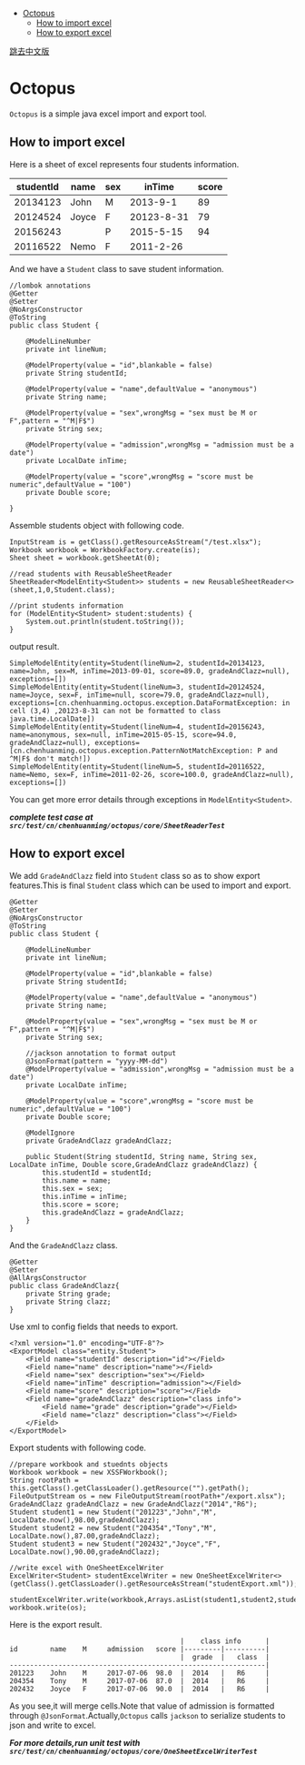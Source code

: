 
<!-- TOC depthFrom:1 depthTo:6 withLinks:1 updateOnSave:1 orderedList:0 -->

- [Octopus](#octopus)
	- [How to import excel](#how-to-import-excel)
	- [How to export excel](#how-to-export-excel)

<!-- /TOC -->

[跳去中文版](https://github.com/zerouwar/Octopus/blob/master/README-zh.md)

# Octopus
 `Octopus` is a simple java excel import and export tool.

## How to import excel
Here is a sheet of excel represents four students information.

| studentId | name  | sex |   inTime   | score |
| --------- | ----- | --- | ---------- | ----- |
| 20134123  | John  | M   | 2013-9-1   | 89    |
| 20124524  | Joyce | F   | 20123-8-31 | 79    |
| 20156243  |       | P   | 2015-5-15  | 94    |
| 20116522  | Nemo  | F   | 2011-2-26  |       |

And we have a `Student` class to save student information.

    //lombok annotations
    @Getter
    @Setter
    @NoArgsConstructor
    @ToString
    public class Student {

        @ModelLineNumber
        private int lineNum;

        @ModelProperty(value = "id",blankable = false)
        private String studentId;

        @ModelProperty(value = "name",defaultValue = "anonymous")
        private String name;

        @ModelProperty(value = "sex",wrongMsg = "sex must be M or F",pattern = "^M|F$")
        private String sex;

        @ModelProperty(value = "admission",wrongMsg = "admission must be a date")
        private LocalDate inTime;

        @ModelProperty(value = "score",wrongMsg = "score must be numeric",defaultValue = "100")
        private Double score;

    }

Assemble students object with following code.

    InputStream is = getClass().getResourceAsStream("/test.xlsx");
    Workbook workbook = WorkbookFactory.create(is);
    Sheet sheet = workbook.getSheetAt(0);

    //read students with ReusableSheetReader
    SheetReader<ModelEntity<Student>> students = new ReusableSheetReader<>(sheet,1,0,Student.class);

    //print students information
    for (ModelEntity<Student> student:students) {
        System.out.println(student.toString());
    }

output result.

    SimpleModelEntity(entity=Student(lineNum=2, studentId=20134123, name=John, sex=M, inTime=2013-09-01, score=89.0, gradeAndClazz=null), exceptions=[])
    SimpleModelEntity(entity=Student(lineNum=3, studentId=20124524, name=Joyce, sex=F, inTime=null, score=79.0, gradeAndClazz=null), exceptions=[cn.chenhuanming.octopus.exception.DataFormatException: in cell (3,4) ,20123-8-31 can not be formatted to class java.time.LocalDate])
    SimpleModelEntity(entity=Student(lineNum=4, studentId=20156243, name=anonymous, sex=null, inTime=2015-05-15, score=94.0, gradeAndClazz=null), exceptions=[cn.chenhuanming.octopus.exception.PatternNotMatchException: P and ^M|F$ don't match!])
    SimpleModelEntity(entity=Student(lineNum=5, studentId=20116522, name=Nemo, sex=F, inTime=2011-02-26, score=100.0, gradeAndClazz=null), exceptions=[])

You can get more error details through exceptions in `ModelEntity<Student>`.

***complete test case at `src/test/cn/chenhuanming/octopus/core/SheetReaderTest`***

## How to export excel
We add `GradeAndClazz` field into `Student` class so as to show export features.This is final `Student` class which can be used to import and export.

    @Getter
    @Setter
    @NoArgsConstructor
    @ToString
    public class Student {

        @ModelLineNumber
        private int lineNum;

        @ModelProperty(value = "id",blankable = false)
        private String studentId;

        @ModelProperty(value = "name",defaultValue = "anonymous")
        private String name;

        @ModelProperty(value = "sex",wrongMsg = "sex must be M or F",pattern = "^M|F$")
        private String sex;

        //jackson annotation to format output
        @JsonFormat(pattern = "yyyy-MM-dd")
        @ModelProperty(value = "admission",wrongMsg = "admission must be a date")
        private LocalDate inTime;

        @ModelProperty(value = "score",wrongMsg = "score must be numeric",defaultValue = "100")
        private Double score;

        @ModelIgnore
        private GradeAndClazz gradeAndClazz;

        public Student(String studentId, String name, String sex, LocalDate inTime, Double score,GradeAndClazz gradeAndClazz) {
            this.studentId = studentId;
            this.name = name;
            this.sex = sex;
            this.inTime = inTime;
            this.score = score;
            this.gradeAndClazz = gradeAndClazz;
        }
    }

And the `GradeAndClazz` class.

    @Getter
    @Setter
    @AllArgsConstructor
    public class GradeAndClazz{
        private String grade;
        private String clazz;
    }

Use xml to config fields that needs to export.

    <?xml version="1.0" encoding="UTF-8"?>
    <ExportModel class="entity.Student">
        <Field name="studentId" description="id"></Field>
        <Field name="name" description="name"></Field>
        <Field name="sex" description="sex"></Field>
        <Field name="inTime" description="admission"></Field>
        <Field name="score" description="score"></Field>
        <Field name="gradeAndClazz" description="class info">
            <Field name="grade" description="grade"></Field>
            <Field name="clazz" description="class"></Field>
        </Field>
    </ExportModel>

Export students with following code.

    //prepare workbook and stuednts objects
    Workbook workbook = new XSSFWorkbook();
    String rootPath = this.getClass().getClassLoader().getResource("").getPath();
    FileOutputStream os = new FileOutputStream(rootPath+"/export.xlsx");
    GradeAndClazz gradeAndClazz = new GradeAndClazz("2014","R6");
    Student student1 = new Student("201223","John","M", LocalDate.now(),98.00,gradeAndClazz);
    Student student2 = new Student("204354","Tony","M", LocalDate.now(),87.00,gradeAndClazz);
    Student student3 = new Student("202432","Joyce","F", LocalDate.now(),90.00,gradeAndClazz);

    //write excel with OneSheetExcelWriter
    ExcelWriter<Student> studentExcelWriter = new OneSheetExcelWriter<>(getClass().getClassLoader().getResourceAsStream("studentExport.xml"));

    studentExcelWriter.write(workbook,Arrays.asList(student1,student2,student3));
    workbook.write(os);

Here is the export result.

                                              |    class info      |
    id        name    M     admission   score |---------|----------|
                                              |  grade  |   class  |
    ---------------------------------------------------------------|
    201223    John    M     2017-07-06  98.0  |  2014   |   R6     |
    204354    Tony    M     2017-07-06  87.0  |  2014   |   R6     |
    202432    Joyce   F     2017-07-06  90.0  |  2014   |   R6     |

As you see,it will merge cells.Note that value of admission is formatted through `@JsonFormat`.Actually,`Octopus` calls `jackson` to serialize students to json and write to excel.

***For more details,run unit test with `src/test/cn/chenhuanming/octopus/core/OneSheetExcelWriterTest`***
